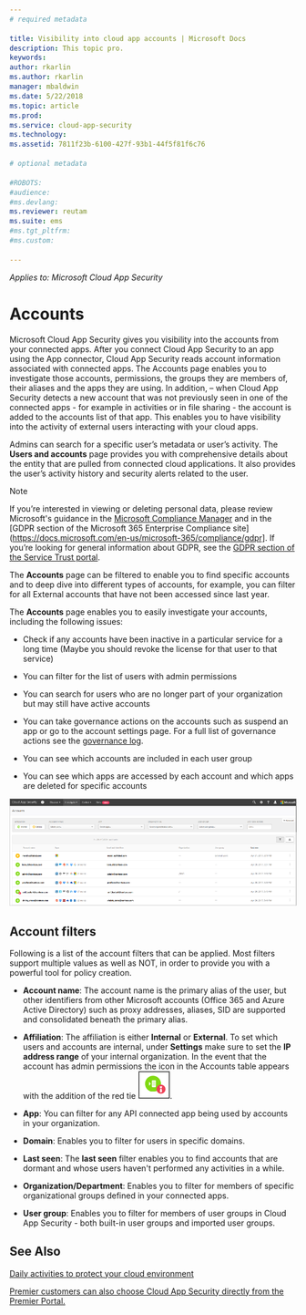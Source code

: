 ```yaml
---
# required metadata

title: Visibility into cloud app accounts | Microsoft Docs
description: This topic pro.
keywords:
author: rkarlin
ms.author: rkarlin
manager: mbaldwin
ms.date: 5/22/2018
ms.topic: article
ms.prod:
ms.service: cloud-app-security
ms.technology:
ms.assetid: 7811f23b-6100-427f-93b1-44f5f81f6c76

# optional metadata

#ROBOTS:
#audience:
#ms.devlang:
ms.reviewer: reutam
ms.suite: ems
#ms.tgt_pltfrm:
#ms.custom:

---
```


*Applies to: Microsoft Cloud App Security*


# Accounts
Microsoft Cloud App Security gives you visibility into the accounts from your connected apps. After you connect Cloud App Security to an app using the App connector, Cloud App Security reads account information associated with connected apps. The Accounts page enables you to investigate those accounts, permissions, the groups they are members of, their aliases and the apps they are using. In addition, – when Cloud App Security detects a new account that was not previously seen in one of the connected apps - for example in activities or in file sharing - the account is added to the accounts list of that app. This enables you to have visibility into the activity of external users interacting with your cloud apps.

Admins can search for a specific user’s metadata or user’s activity. The **Users and accounts** page provides you with comprehensive details about the entity that are pulled from connected cloud applications. It also provides the user’s activity history and security alerts related to the user.

> [!NOTE]
> If you’re interested in viewing or deleting personal data, please review Microsoft's guidance in the [Microsoft Compliance Manager](https://servicetrust.microsoft.com/ComplianceManager) and in the [GDPR section of the Microsoft 365 Enterprise Compliance site](https://docs.microsoft.com/en-us/microsoft-365/compliance/gdpr]. If you’re looking for general information about GDPR, see the [GDPR section of the Service Trust portal](https://servicetrust.microsoft.com/ViewPage/GDPRGetStarted).


The **Accounts** page can be filtered to enable you to find specific accounts and to deep dive into different types of accounts, for example, you can filter for all External accounts that have not been accessed since last year. 

The **Accounts** page enables you to easily investigate your accounts, including the following issues:  

-   Check if any accounts have been inactive in a particular service for a long time (Maybe you should revoke the license for that user to that service)  
-   You can filter for the list of users with admin permissions  

-   You can search for users who are no longer part of your organization but may still have active accounts  

-   You can take governance actions on the accounts such as suspend an app or go to the account settings page. For a full list of governance actions see the [governance log](governance-actions.md).
    
-   You can see which accounts are included in each user group  

-   You can see which apps are accessed by each account and which apps are deleted for specific accounts
    

![accounts screen](./media/accounts-page.png)

## Account filters
Following is a list of the account filters that can be applied. Most filters support multiple values as well as NOT, in order to provide you with a powerful tool for policy creation.  
  
- **Account name**: The account name is the primary alias of the user, but other identifiers from other Microsoft accounts (Office 365 and Azure Active Directory) such as proxy addresses, aliases, SID are supported and consolidated beneath the primary alias.

- **Affiliation**: The affiliation is either **Internal** or **External**. To set which users and accounts are internal, under **Settings** make sure to set the **IP address range** of your internal organization. In the event that the account has admin permissions the icon in the Accounts table appears with the addition of the red tie ![accounts admin icon](./media/accounts-admin-icon.png).

- **App**: You can filter for any API connected app being used by accounts in your organization.

- **Domain**: Enables you to filter for users in specific domains.

- **Last seen**: The **last seen** filter enables you to find accounts that are dormant and whose users haven't performed any activities in a while.

- **Organization/Department**: Enables you to filter for members of specific organizational groups defined in your connected apps.

- **User group**: Enables you to filter for members of user groups in Cloud App Security - both built-in user groups and imported user groups.


## See Also  
[Daily activities to protect your cloud environment](daily-activities-to-protect-your-cloud-environment.md)   

[Premier customers can also choose Cloud App Security directly from the Premier Portal.](https://premier.microsoft.com/)  
  
  